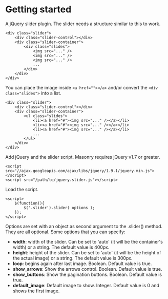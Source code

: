 Getting started
=========================

A jQuery slider plugin. The slider needs a structure similar to this to work.

	<div class="slider">
		<div class="slider-control"></div>
		<div class="slider-container">
			<div class="slides">
				<img src="..." />
				<img src="..." />
				<img src="..." />
				...
			</div>
		</div>
	</div>

You can place the image inside `<a href=""></a>` and/or convert the `<div class="slides">` into a list.

	<div class="slider">
		<div class="slider-control"></div>
		<div class="slider-container">
			<ul class="slides">
				<li><a href="#"><img src="..." /></a></li>
				<li><a href="#"><img src="..." /></a></li>
				<li><a href="#"><img src="..." /></a></li>
				...
			</ul>
		</div>
	</div>

Add jQuery and the slider script. Masonry requires jQuery v1.7 or greater.

	<script src="//ajax.googleapis.com/ajax/libs/jquery/1.9.1/jquery.min.js"></script>
	<script src="/path/to/jquery.slider.js"></script>

Load the script.

	<script>
		$(function(){
			$('.slider').slider( options );
		});
	</script>

Options are set with an object as second argument to the .slider() method. They are all optional. Some options that you can specify:

* **width**: width of the slider. Can be set to 'auto' (it will be the container's width) or a string. The default value is 400px.
* **height**: height of the slider. Can be set to 'auto' (it will be the height of the actual image) or a string. The default value is 300px.
* **loop**: begins again after last image. Boolean. Default value is true.
* **show_arrows**: Show the arrows control. Boolean. Default value is true.
* **show_buttons**: Show the pagination buttons. Boolean. Default value is true.
* **default_image**: Default image to show. Integer. Default value is 0 and shows the first image.